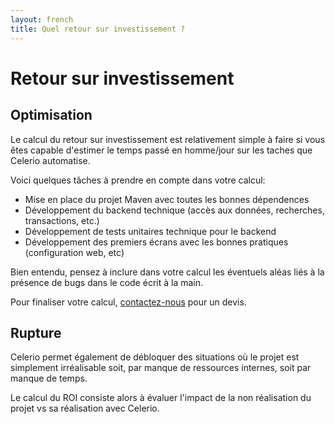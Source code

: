```yaml
---
layout: french
title: Quel retour sur investissement ?
---
```

# Retour sur investissement

## Optimisation

Le calcul du retour sur investissement est relativement simple à faire si vous êtes capable d'estimer le temps passé en homme/jour sur les taches que Celerio automatise.

Voici quelques tâches à prendre en compte dans votre calcul:

* Mise en place du projet Maven avec toutes les bonnes dépendences
* Développement du backend technique (accès aux données, recherches, transactions, etc.)
* Développement de tests unitaires technique pour le backend
* Développement des premiers écrans avec les bonnes pratiques (configuration web, etc)

Bien entendu, pensez à inclure dans votre calcul les éventuels aléas liés à la présence de bugs dans le code écrit à la main.

Pour finaliser votre calcul, <a href="/nous-contacter.html">contactez-nous</a> pour un devis.

## Rupture

Celerio permet également de débloquer des situations où le projet est simplement irréalisable soit, par manque de ressources internes, soit par manque de temps.
 
Le calcul du ROI consiste alors à évaluer l'impact de la non réalisation du projet vs sa réalisation avec Celerio. 